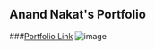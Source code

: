 ## Anand Nakat's Portfolio

###[Portfolio Link](https://anand-nakat.netlify.app/)
![image](https://user-images.githubusercontent.com/60821265/215316716-daf05f56-cd8a-44f1-b94b-5ce57a71a1ac.png)


